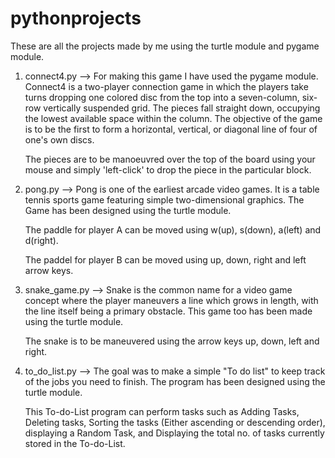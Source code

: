 # pythonprojects
These are all the projects made by me using the turtle module and pygame module.
1. connect4.py --> For making this game I have used the pygame module. Connect4 is a two-player connection game in which the players take turns dropping one colored disc from the top into a seven-column, six-row vertically suspended grid. The pieces fall straight down, occupying the lowest available space within the column. The objective of the game is to be the first to form a horizontal, vertical, or diagonal line of four of one's own discs.
    
    The pieces are to be manoeuvred over the top of the board using your mouse and simply 'left-click' to drop the piece in the particular block. 
    
2. pong.py --> Pong is one of the earliest arcade video games. It is a table tennis sports game featuring simple two-dimensional graphics. The Game has been designed using the turtle module.

    The paddle for player A can be moved using w(up), s(down), a(left) and d(right).
    
    The paddel for player B can be moved using up, down, right and left arrow keys.
    
3. snake_game.py --> Snake is the common name for a video game concept where the player maneuvers a line which grows in length, with the line itself being a primary obstacle. This game too has been made using the turtle module. 
    
    The snake is to be maneuvered using the arrow keys up, down, left and right.
    
4. to_do_list.py --> The goal was to make a simple "To do list" to keep track of the jobs you need to finish. The program has been designed using the turtle module. 

    This To-do-List program can perform tasks such as Adding Tasks, Deleting tasks, Sorting the tasks (Either ascending or descending order), displaying a Random Task, and Displaying the total no. of tasks currently stored in the To-do-List.
